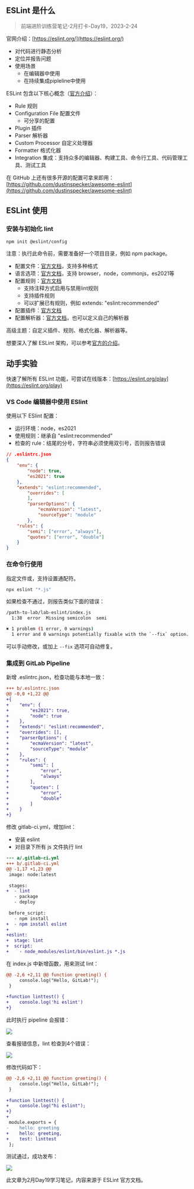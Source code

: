 ## ESLint 是什么

> 前端进阶训练营笔记-2月打卡-Day19，2023-2-24

官网介绍：[https://eslint.org/](https://eslint.org/)

- 对代码进行静态分析
- 定位并报告问题
- 使用场景
    - 在编辑器中使用
    - 在持续集成pipleline中使用

ESLint 包含以下核心概念（[官方介绍](https://eslint.org/docs/latest/use/integrations)）：

- Rule 规则
- Configuration File 配置文件
    - 可分享的配置
- Plugin 插件
- Parser 解析器
- Custom Processor 自定义处理器
- Formatter 格式化器
- Integration 集成：支持众多的编辑器、构建工具、命令行工具、代码管理工具、测试工具

在 GitHub 上还有很多开源的配置可拿来即用：[https://github.com/dustinspecker/awesome-eslint](https://github.com/dustinspecker/awesome-eslint)

## ESLint 使用

### 安装与初始化 lint

```Bash
npm init @eslint/config
```

注意：执行此命令前，需要准备好一个项目目录，例如 npm package。

- 配置文件：[官方文档](https://eslint.org/docs/latest/use/configure/configuration-files)，支持多种格式
- 语言选项：[官方文档](https://eslint.org/docs/latest/use/configure/language-options)，支持 browser，node，commonjs，es2021等
- 配置规则：[官方文档](https://eslint.org/docs/latest/use/configure/rules)
    - 支持注释方式启用与禁用lint规则
    - 支持插件规则
    - 可以扩展已有规则，例如 extends: "eslint:recommended"
- 配置插件：[官方文档](https://eslint.org/docs/latest/use/configure/plugins)
- 配置解析器：[官方文档](https://eslint.org/docs/latest/use/configure/parser)，也可以定义自己的解析器

高级主题：自定义插件、规则、格式化器、解析器等。

想要深入了解 ESLint 架构，可以参考[官方的介绍](https://eslint.org/docs/latest/contribute/architecture/)。

## 动手实验

快速了解所有 ESLint 功能，可尝试在线版本：[https://eslint.org/play](https://eslint.org/play)

### VS Code 编辑器中使用 ESlint

使用以下 ESlint 配置：

- 运行环境：node，es2021
- 使用规则：继承自 "eslint:recommended"
- 检查的 rule：结尾的分号，字符串必须使用双引号，否则报告错误

```JSON
// .eslintrc.json
{
    "env": {
        "node": true,
        "es2021": true
    },
    "extends": "eslint:recommended",
        "overrides": [
        ],
        "parserOptions": {
            "ecmaVersion": "latest",
            "sourceType": "module"
        },
    "rules": {
        "semi": ["error", "always"],
        "quotes": ["error", "double"]
    }
}

```

### 在命令行使用

指定文件或，支持设置通配符。

```Bash
npx eslint "*.js"
```

如果检查不通过，则报告类似下面的错误：

```Bash
/path-to-lab/lab-eslint/index.js
  1:38  error  Missing semicolon  semi

✖ 1 problem (1 error, 0 warnings)
  1 error and 0 warnings potentially fixable with the `--fix` option.
```

可以手动修改，或加上 `--fix` 选项可自动修复。

### 集成到 GitLab Pipeline

新增 .eslintrc.json，检查功能与本地一致：

```Diff
+++ b/.eslintrc.json
@@ -0,0 +1,22 @@
+{
+    "env": {
+        "es2021": true,
+        "node": true
+    },
+    "extends": "eslint:recommended",
+    "overrides": [],
+    "parserOptions": {
+        "ecmaVersion": "latest",
+        "sourceType": "module"
+    },
+    "rules": {
+        "semi": [
+            "error",
+            "always"
+        ],
+        "quotes": [
+            "error",
+            "double"
+        ]
+    }
+}

```

修改 gitlab-ci.yml，增加lint：

- 安装 eslint
- 对目录下所有 js 文件执行 lint

```Diff
--- a/.gitlab-ci.yml
+++ b/.gitlab-ci.yml
@@ -1,17 +1,23 @@
 image: node:latest
 
 stages:
+  - lint
   - package
   - deploy
 
 before_script:
   - npm install
+  - npm install eslint
+
+eslint:
+  stage: lint
+  script:
+    - node_modules/eslint/bin/eslint.js *.js
```

在 index.js 中新增函数，用来测试 lint：

```Diff
@@ -2,6 +2,11 @@ function greeting() {
     console.log("Hello, GitLab!");
 }
 
+function linttest() {
+    console.log('hi eslint')
+}

```

此时执行 pipeline 会报错：

![](./images/gitlab-eslint-failure.png)

查看报错信息，lint 检查到4个错误：

![](./images/gitlab-eslint-result.png)

修改代码如下：

```Diff
@@ -2,6 +2,11 @@ function greeting() {
     console.log("Hello, GitLab!");
 }
 
+function linttest() {
+    console.log("hi eslint");
+}
+
 module.exports = {
-    hello: greeting
+    hello: greeting,
+    test: linttest
 };
```

测试通过，成功发布：

![](./images/gitlab-eslint-pass.png)

此文章为2月Day19学习笔记，内容来源于 ESLint 官方文档。
